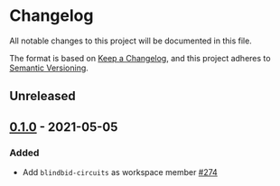 # Changelog

All notable changes to this project will be documented in this file.

The format is based on [Keep a Changelog](https://keepachangelog.com/en/1.0.0/),
and this project adheres to [Semantic Versioning](https://semver.org/spec/v2.0.0.html).

## Unreleased

## [0.1.0] - 2021-05-05

### Added

- Add `blindbid-circuits` as workspace member [#274]

[#274]: https://github.com/dusk-network/rusk/issues/274
[0.1.0]: https://github.com/dusk-network/rusk/releases/tag/blindbid-circuits-0.1.0